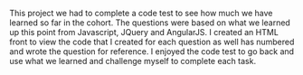 This project we had to complete a code test to see how much we have learned so far in the cohort. The questions were based on what we learned up this point from Javascript, JQuery and AngularJS. I created an HTML front to view the code that I created for each question as well has numbered and wrote the question for reference. I enjoyed the code test to go back and use what we learned and challenge myself to complete each task.
